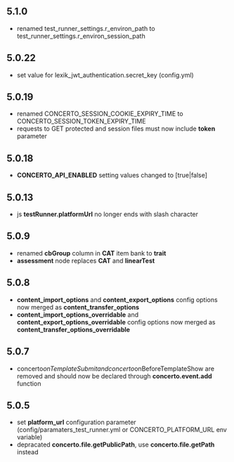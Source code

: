 ## 5.1.0

* renamed test_runner_settings.r_environ_path to test_runner_settings.r_environ_session_path

## 5.0.22

* set value for lexik_jwt_authentication.secret_key (config.yml)

## 5.0.19

* renamed CONCERTO_SESSION_COOKIE_EXPIRY_TIME to CONCERTO_SESSION_TOKEN_EXPIRY_TIME
* requests to GET protected and session files must now include **token** parameter

## 5.0.18

* **CONCERTO_API_ENABLED** setting values changed to [true|false]

## 5.0.13

* js **testRunner.platformUrl** no longer ends with slash character

## 5.0.9

* renamed **cbGroup** column in **CAT** item bank to **trait**
* **assessment** node replaces **CAT** and **linearTest**

## 5.0.8

* **content_import_options** and **content_export_options** config options now merged as **content_transfer_options**
* **content_import_options_overridable** and **content_export_options_overridable** config options now merged as **content_transfer_options_overridable**

## 5.0.7

* concerto$onTemplateSubmit and concerto$onBeforeTemplateShow are removed and should now be declared through **concerto.event.add** function

## 5.0.5

* set **platform_url** configuration parameter (config/paramaters_test_runner.yml or CONCERTO_PLATFORM_URL env variable)
* depracated **concerto.file.getPublicPath**, use **concerto.file.getPath** instead